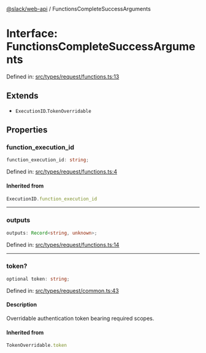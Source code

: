 [@slack/web-api](../index.md) / FunctionsCompleteSuccessArguments

# Interface: FunctionsCompleteSuccessArguments

Defined in: [src/types/request/functions.ts:13](https://github.com/slackapi/node-slack-sdk/blob/main/packages/web-api/src/types/request/functions.ts#L13)

## Extends

- `ExecutionID`.`TokenOverridable`

## Properties

### function\_execution\_id

```ts
function_execution_id: string;
```

Defined in: [src/types/request/functions.ts:4](https://github.com/slackapi/node-slack-sdk/blob/main/packages/web-api/src/types/request/functions.ts#L4)

#### Inherited from

```ts
ExecutionID.function_execution_id
```

***

### outputs

```ts
outputs: Record<string, unknown>;
```

Defined in: [src/types/request/functions.ts:14](https://github.com/slackapi/node-slack-sdk/blob/main/packages/web-api/src/types/request/functions.ts#L14)

***

### token?

```ts
optional token: string;
```

Defined in: [src/types/request/common.ts:43](https://github.com/slackapi/node-slack-sdk/blob/main/packages/web-api/src/types/request/common.ts#L43)

#### Description

Overridable authentication token bearing required scopes.

#### Inherited from

```ts
TokenOverridable.token
```
